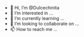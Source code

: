 - 👋 Hi, I’m @Dulcechinita
- 👀 I’m interested in ...
- 🌱 I’m currently learning ...
- 💞️ I’m looking to collaborate on ...
- 📫 How to reach me ...

<!---
Dulcechinita/Dulcechinita is a ✨ special ✨ repository because its `README.md` (this file) appears on your GitHub profile.
You can click the Preview link to take a look at your changes.
--->
